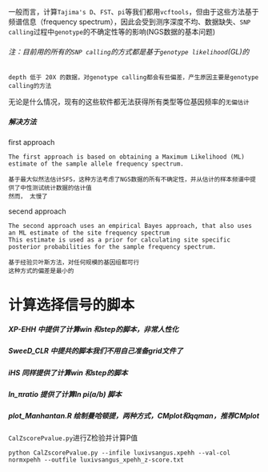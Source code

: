 一般而言，计算`Tajima's D`、`FST`、`pi`等我们都用`vcftools`，但由于这些方法基于频谱信息（frequency spectrum），因此会受到测序深度不均、数据缺失、`SNP calling`过程中`genotype`的不确定性等的影响(NGS数据的基本问题)

###### 注：目前用的所有的`SNP calling`的方式都是基于`genotype likelihood`(GL)的
```
depth 低于 20X 的数据，对genotype calling都会有些偏差，产生原因主要是genotype calling的方法
```
无论是什么情况，现有的这些软件都无法获得所有类型等位基因频率的`无偏估计`

##### 解决方法
first approach 
```
The first approach is based on obtaining a Maximum Likelihood (ML) estimate of the sample allele frequency spectrum.

基于最大似然法估计SFS，这种方法考虑了NGS数据的所有不确定性，并从估计的样本频谱中提供了中性测试统计数据的估计值
然而， 太慢了
```
secend approach
```
The second approach uses an empirical Bayes approach, that also uses an ML estimate of the site frequency spectrum
This estimate is used as a prior for calculating site specific posterior probabilities for the sample frequency spectrum. 

基于经验贝叶斯方法，对任何规模的基因组都可行
这种方式的偏差是最小的
```
# 计算选择信号的脚本
##### XP-EHH 中提供了计算win 和step的脚本，非常人性化
##### SweeD_CLR 中提共的脚本我们不用自己准备grid文件了
##### iHS 同样提供了计算win 和step的脚本
##### ln_πratio 提供了计算ln pi(a/b) 脚本
##### plot_Manhantan.R 绘制曼哈顿提，两种方式，CMplot和qqman，推荐CMplot
`CalZscorePvalue.py`进行Z检验并计算P值
```
python CalZscorePvalue.py --infile luxivsangus.xpehh --val-col normxpehh --outfile luxivsangus_xpehh_z-score.txt
```
